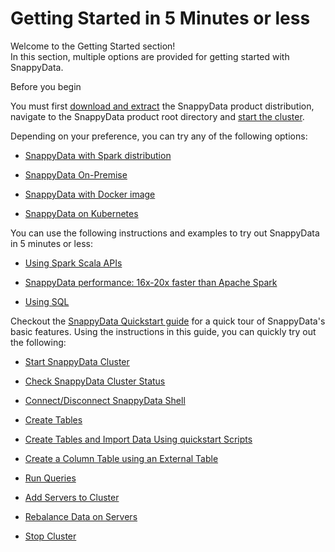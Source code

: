 # Getting Started in 5 Minutes or less

Welcome to the Getting Started section! <br>
In this section, multiple options are provided for getting started with SnappyData.

<heading2>Before you begin<heading2>

You must first [download and extract](install.md) the SnappyData product distribution, navigate to the SnappyData product root directory and [start the cluster](howto/start_snappy_cluster.md).

Depending on your preference, you can try any of the following options:


* [SnappyData with Spark distribution](quickstart/getting_started_with_your_spark_distribution.md)

* [SnappyData On-Premise](quickstart/getting_started_by_installing_snappydata_on-premise.md)

* [SnappyData with Docker image](quickstart/getting_started_with_docker_image.md)

* [SnappyData on Kubernetes](quickstart/getting_started_on_kubernetes.md)

You can use the following instructions and examples to try out SnappyData in 5 minutes or less:

* [Using Spark Scala APIs](quickstart/using_spark_scala_apis.md)

* [SnappyData performance: 16x-20x faster than Apache Spark](quickstart/performance_apache_spark.md)

* [Using SQL](quickstart/using_sql.md)

Checkout the [SnappyData Quickstart guide](quickstart/snappydataquick_start.md) for a quick tour of SnappyData's basic features. Using the instructions in this guide, you can quickly try out the following:

*	[Start SnappyData Cluster](quickstart/snappydataquick_start.md#st_snappy_cluster)

*	[Check SnappyData Cluster Status](quickstart/snappydataquick_start.md#stats_cluster)

*	[Connect/Disconnect SnappyData Shell](quickstart/snappydataquick_start.md#connectsnappyshell)

*	[Create Tables](quickstart/snappydataquick_start.md#create_tab)

*	[Create Tables and Import Data Using quickstart Scripts](quickstart/snappydataquick_start.md#quickstartscript)

*	[Create a Column Table using an External Table](quickstart/snappydataquick_start.md#createcoltabwithext)

*	[Run Queries](quickstart/snappydataquick_start.md#runqry)

*	[Add Servers to Cluster](quickstart/snappydataquick_start.md#addservercluster)

*	[Rebalance Data on Servers](quickstart/snappydataquick_start.md#rebalancedataonserver)

*	[Stop Cluster](quickstart/snappydataquick_start.md#stop_snappy_cluster)

